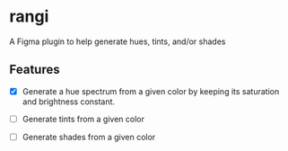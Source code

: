 # rangi

A Figma plugin to help generate hues, tints, and/or shades

## Features

- [x] Generate a hue spectrum from a given color by keeping its saturation and brightness constant.

- [ ] Generate tints from a given color

- [ ] Generate shades from a given color
